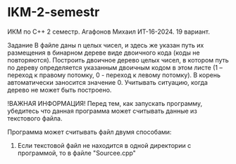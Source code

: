 # IKM-2-semestr
ИКМ по C++ 2 семестр. Агафонов Михаил ИТ-16-2024. 19 вариант.

Задание
В файле даны n целых чисел, и здесь же указан путь их размещения в бинарном 
дереве виде двоичного кода (коды не повторяются). Построить двоичное 
дерево целых чисел, в котором путь по дереву определяется указанным 
двоичным кодом в этом листе (1 – переход к правому потомку, 0 - переход к 
левому потомку). В корень автоматически заносится значение 0. Учитывать ситуацию, 
когда дерево не может быть построено. 

!ВАЖНАЯ ИНФОРМАЦИЯ!
Перед тем, как запускать программу, убедитесь что данная программа может считывать данные из текстового файла.

Программа может считывать файл двумя способами:
1. Если текстовой файл не находится в одной директории с программой, то в файле "Sourcee.cpp" 
